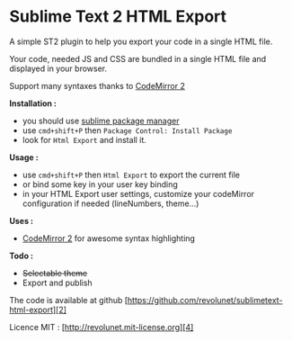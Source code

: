 Sublime Text 2 HTML Export
=====

A simple ST2 plugin to help you export your code in a single HTML file.

Your code, needed JS and CSS are bundled in a single HTML file and displayed in your browser.

Support many syntaxes thanks to [CodeMirror 2][0]


**Installation :**

 - you should use [sublime package manager][3]
 - use `cmd+shift+P` then `Package Control: Install Package`
 - look for `Html Export` and install it.


**Usage :**

 - use `cmd+shift+P` then `Html Export` to export the current file
 - or bind some key in your user key binding
 - in your HTML Export user settings, customize your codeMirror configuration if needed (lineNumbers, theme...)


**Uses :**

 - [CodeMirror 2][0] for awesome syntax highlighting


**Todo :**

 - ~~Selectable theme~~
 - Export and publish

The code is available at github [https://github.com/revolunet/sublimetext-html-export][2]

Licence MIT : [http://revolunet.mit-license.org][4]

 [0]: https://github.com/marijnh/CodeMirror2
 [2]: https://github.com/revolunet/sublimetext-markdown-preview
 [3]: http://wbond.net/sublime_packages/package_control
 [4]: http://revolunet.mit-license.org
